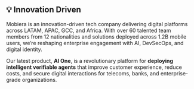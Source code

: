 ## 💡 Innovation Driven

Mobiera is an innovation-driven tech company delivering digital platforms across LATAM,
APAC, GCC, and Africa. With over 60 talented team members from 12 nationalities and
solutions deployed across 1.2B mobile users, we’re reshaping enterprise engagement with
AI, DevSecOps, and digital identity.

Our latest product, **AI One**, is a revolutionary platform
for **deploying intelligent verifiable agents** that improve customer experience, reduce costs, and
secure digital interactions for telecoms, banks, and enterprise-grade organizations.
